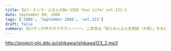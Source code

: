```yaml
---
title: 石川・ホンマ・ぶるんのBe-SIDE Your Life! vol.123-2
date: September 09, 2008
tags: ['2008', 'September 2008', 'vol.123']
draft: false
summary: 石川サンの声がガラガラッ〜〜〜。二本目は「知らねぇよ人生相談（大阪）」をお送りします。アメリカ村通称『三角公園』近くのライブハウス、「FANJ　TWICE」から生音でお届けしまーす。NAMAE
---
```


http://project-phi.ddo.jp/ishikawa/ishikawa123_2.mp3
